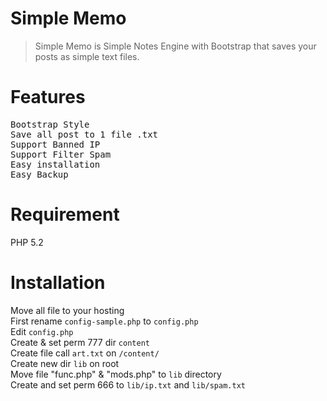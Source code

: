 


Simple Memo
===========

<blockquote>Simple Memo is Simple Notes Engine with Bootstrap that saves your posts as simple text files.</blockquote>

Features
===========
<pre>Bootstrap Style
Save all post to 1 file .txt
Support Banned IP
Support Filter Spam
Easy installation
Easy Backup</pre>

Requirement
===========
PHP 5.2

Installation
===========
Move all file to your hosting<br />
First rename <code>config-sample.php</code> to <code>config.php</code><br />
Edit <code>config.php</code><br />
Create & set perm 777 dir <code>content</code><br />
Create file call <code>art.txt</code> on <code>/content/</code><br />
Create new dir <code>lib</code> on root<br />
Move file "func.php" & "mods.php" to <code>lib</code> directory<br />
Create and set perm 666 to <code>lib/ip.txt</code> and <code>lib/spam.txt</code>





